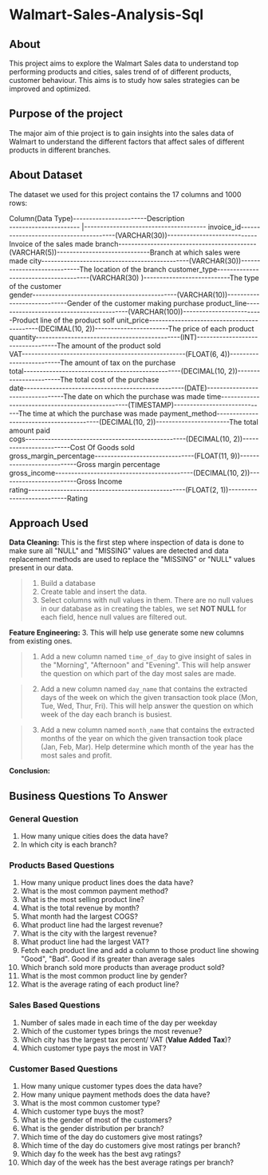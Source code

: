 # Walmart-Sales-Analysis-Sql
## About
This project aims to explore the Walmart Sales data to understand top performing products and cities, sales trend of of different products, customer behaviour. This aims is to study how sales strategies can be improved and optimized. 

## Purpose of the project
The major aim of thie project is to gain insights into the sales data of Walmart to understand the different factors that affect sales of different products in different branches.

## About Dataset
The dataset we used for this project contains the 17 columns and 1000 rows:

Column(Data Type)-----------------------Description              
---------------------- |--------------------------------------
invoice_id---------------------------------------(VARCHAR(30))----------------------------Invoice of the sales made
branch-------------------------------------------(VARCHAR(5))-----------------------------Branch at which sales were made
city----------------------------------------------(VARCHAR(30))----------------------------The location of the branch
customer_type--------------------------------------(VARCHAR(30) )---------------------------The type of the customer           
gender---------------------------------------------(VARCHAR(10))----------------------------Gender of the customer making purchase
product_line-----------------------------------------(VARCHAR(100))-------------------------Product line of the product solf 
unit_price-------------------------------------------(DECIMAL(10, 2))-----------------------The price of each product 
quantity---------------------------------------------(INT)----------------------------------The amount of the product sold   
VAT---------------------------------------------------(FLOAT(6, 4))-------------------------The amount of tax on the purchase    
total-------------------------------------------------(DECIMAL(10, 2))-----------------------The total cost of the purchase   
date--------------------------------------------------(DATE)---------------------------------The date on which the purchase was made
time-------------------------------------------------(TIMESTAMP)-----------------------------The time at which the purchase was made 
payment_method-----------------------------------------(DECIMAL(10, 2))-----------------------The total amount paid                  
cogs--------------------------------------------------(DECIMAL(10, 2))------------------------Cost Of Goods sold          
gross_margin_percentage-------------------------------(FLOAT(11, 9))---------------------------Gross margin percentage               
gross_income-------------------------------------------(DECIMAL(10, 2))------------------------Gross Income                         
rating-------------------------------------------------(FLOAT(2, 1))---------------------------Rating                           

## Approach Used

**Data Cleaning:**
     This is the first step where inspection of data is done to make sure all "NULL" and "MISSING" values are detected and data replacement methods are used to replace the "MISSING" or "NULL" values present in our data.

> 1. Build a database
> 2. Create table and insert the data.
> 3. Select columns with null values in them. There are no null values in our database as in creating the tables, we set **NOT NULL** for each field, hence null values are filtered out.

**Feature Engineering:**
3.   This will help use generate some new columns from existing ones.
   
> 1. Add a new column named `time_of_day` to give insight of sales in the "Morning", "Afternoon" and "Evening". This will help answer the question on which part of the day most sales are made.

> 2. Add a new column named `day_name` that contains the extracted days of the week on which the given transaction took place (Mon, Tue, Wed, Thur, Fri). This will help answer the question on which week of the day each branch is busiest.

> 3. Add a new column named `month_name` that contains the extracted months of the year on which the given transaction took place (Jan, Feb, Mar). Help determine which month of the year has the most sales and profit.

**Conclusion:**

## Business Questions To Answer

### General Question
1. How many unique cities does the data have?
2. In which city is each branch?

### Products Based Questions
1. How many unique product lines does the data have?
2. What is the most common payment method?
3. What is the most selling product line?
4. What is the total revenue by month?
5. What month had the largest COGS?
6. What product line had the largest revenue?
7. What is the city with the largest revenue?
8. What product line had the largest VAT?
9. Fetch each product line and add a column to those product line showing "Good", "Bad". Good if its greater than average sales
10. Which branch sold more products than average product sold?
11. What is the most common product line by gender?
12. What is the average rating of each product line?

### Sales Based Questions

1. Number of sales made in each time of the day per weekday
2. Which of the customer types brings the most revenue?
3. Which city has the largest tax percent/ VAT (**Value Added Tax**)?
4. Which customer type pays the most in VAT?

### Customer Based Questions

1. How many unique customer types does the data have?
2. How many unique payment methods does the data have?
3. What is the most common customer type?
4. Which customer type buys the most?
5. What is the gender of most of the customers?
6. What is the gender distribution per branch?
7. Which time of the day do customers give most ratings?
8. Which time of the day do customers give most ratings per branch?
9. Which day fo the week has the best avg ratings?
10. Which day of the week has the best average ratings per branch?


